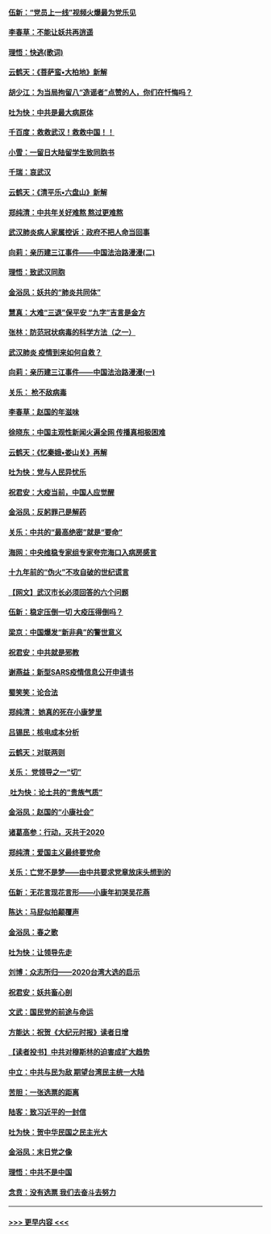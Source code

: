#### [伍新：“党员上一线”视频火爆最为党乐见](../pages/nsc993/n11838200.md?t=02021511) 
#### [李春草：不能让妖共再逍遥](../pages/nsc993/n11838102.md?t=02021511) 
#### [理悟：快逃(歌词)](../pages/nsc993/n11838083.md?t=02021511) 
#### [云鹤天：《菩萨蛮▪大柏地》新解](../pages/nsc993/n11838059.md?t=02021511) 
#### [胡少江：为当局拘留八“造谣者”点赞的人，你们在忏悔吗？](../pages/nsc993/n11836801.md?t=02021511) 
#### [吐为快：中共是最大病原体](../pages/nsc993/n11836748.md?t=02021511) 
#### [千百度：救救武汉！救救中国！！](../pages/nsc993/n11836145.md?t=02021511) 
#### [小雪：一留日大陆留学生致同胞书](../pages/nsc993/n11834624.md?t=02021511) 
#### [千瑞：哀武汉](../pages/nsc993/n11833647.md?t=02021511) 
#### [云鹤天：《清平乐▪六盘山》新解](../pages/nsc993/n11833611.md?t=02021511) 
#### [郑纯清：中共年关好难熬 熬过更难熬](../pages/nsc993/n11833489.md?t=02021511) 
#### [武汉肺炎病人家属控诉：政府不把人命当回事](../pages/nsc993/n11833205.md?t=02021511) 
#### [向莉：亲历建三江事件——中国法治路漫漫(二)](../pages/nsc993/n11829102.md?t=02021511) 
#### [理悟：致武汉同胞](../pages/nsc993/n11831522.md?t=02021511) 
#### [金浴凤：妖共的“肺炎共同体”](../pages/nsc993/n11829448.md?t=02021511) 
#### [慧真：大难“三退”保平安 “九字”吉言是金方](../pages/nsc993/n11829501.md?t=02021511) 
#### [张林：防范冠状病毒的科学方法（之一）](../pages/nsc993/n11828618.md?t=02021511) 
#### [武汉肺炎 疫情到来如何自救？](../pages/nsc993/n11827632.md?t=02021511) 
#### [向莉：亲历建三江事件——中国法治路漫漫(一)](../pages/nsc993/n11827190.md?t=02021511) 
#### [关乐： 枪不敌病毒](../pages/nsc993/n11826746.md?t=02021511) 
#### [李春草：赵国的年滋味](../pages/nsc993/n11826321.md?t=02021511) 
#### [徐晓东：中国主观性新闻火遍全网 传播真相极困难](../pages/nsc993/n11826508.md?t=02021511) 
#### [云鹤天：《忆秦娥▪娄山关》再解](../pages/nsc993/n11824682.md?t=02021511) 
#### [吐为快：党与人民异忧乐](../pages/nsc993/n11824660.md?t=02021511) 
#### [祝君安：大疫当前，中国人应觉醒](../pages/nsc993/n11821946.md?t=02021511) 
#### [金浴凤：反躬罪己是解药](../pages/nsc993/n11820280.md?t=02021511) 
#### [关乐：中共的“最高绝密”就是“要命”](../pages/nsc993/n11816946.md?t=02021511) 
#### [海网：中央维稳专家组专家夸完海口入病房感言](../pages/nsc993/n11815138.md?t=02021511) 
#### [十九年前的“伪火”不攻自破的世纪谎言](../pages/nsc993/n11813238.md?t=02021511) 
#### [【网文】武汉市长必须回答的六个问题](../pages/nsc993/n11813848.md?t=02021511) 
#### [伍新：稳定压倒一切 大疫压得倒吗？](../pages/nsc993/n11812634.md?t=02021511) 
#### [梁京：中国爆发“新非典”的警世意义](../pages/nsc993/n11812554.md?t=02021511) 
#### [祝君安：中共就是邪教](../pages/nsc993/n11812431.md?t=02021511) 
#### [谢燕益：新型SARS疫情信息公开申请书](../pages/nsc993/n11808840.md?t=02021511) 
#### [蜀笑笑：论合法](../pages/nsc993/n11808064.md?t=02021511) 
#### [郑纯清： 她真的死在小康梦里](../pages/nsc993/n11806623.md?t=02021511) 
#### [吕锡民：核电成本分析](../pages/nsc993/n11806284.md?t=02021511) 
#### [云鹤天：对联两则](../pages/nsc993/n11805957.md?t=02021511) 
#### [关乐： 党领导之一“切”](../pages/nsc993/n11804505.md?t=02021511) 
#### [ 吐为快：论土共的“贵族气质”](../pages/nsc993/n11804490.md?t=02021511) 
#### [金浴凤：赵国的“小康社会”](../pages/nsc993/n11804452.md?t=02021511) 
#### [诸葛高参：行动，灭共于2020](../pages/nsc993/n11804120.md?t=02021511) 
#### [郑纯清：爱国主义最终要党命](../pages/nsc993/n11802197.md?t=02021511) 
#### [关乐：亡党不是梦——由中共要求党章放床头想到的](../pages/nsc993/n11802156.md?t=02021511) 
#### [伍新：无花言现花言形——小康年初哭吴花燕](../pages/nsc993/n11800044.md?t=02021511) 
#### [陈达：马屁似拍颠覆声](../pages/nsc993/n11800010.md?t=02021511) 
#### [金浴凤：春之歌](../pages/nsc993/n11797687.md?t=02021511) 
#### [吐为快：让领导先走](../pages/nsc993/n11797512.md?t=02021511) 
#### [刘博：众志所归——2020台湾大选的启示](../pages/nsc993/n11796878.md?t=02021511) 
#### [祝君安：妖共畜心剖](../pages/nsc993/n11794273.md?t=02021511) 
#### [文武：国民党的前途与命运](../pages/nsc993/n11794198.md?t=02021511) 
#### [方能达：祝贺《大纪元时报》读者日增](../pages/nsc993/n11793807.md?t=02021511) 
#### [【读者投书】中共对穆斯林的迫害成扩大趋势](../pages/nsc993/n11791371.md?t=02021511) 
#### [中立：中共与民为敌 期望台湾民主统一大陆](../pages/nsc993/n11790392.md?t=02021511) 
#### [苦胆：一张选票的距离](../pages/nsc993/n11788914.md?t=02021511) 
#### [陆客：致习近平的一封信](../pages/nsc993/n11788867.md?t=02021511) 
#### [吐为快：贺中华民国之民主光大](../pages/nsc993/n11788618.md?t=02021511) 
#### [金浴凤：末日党之像](../pages/nsc993/n11787475.md?t=02021511) 
#### [理悟：中共不是中国](../pages/nsc993/n11787463.md?t=02021511) 
#### [念贲：没有选票  我们去奋斗去努力](../pages/nsc993/n11787398.md?t=02021511) 

----
#### [ >>> 更早内容 <<< ](../indexes/nsc993-earlier.md)
